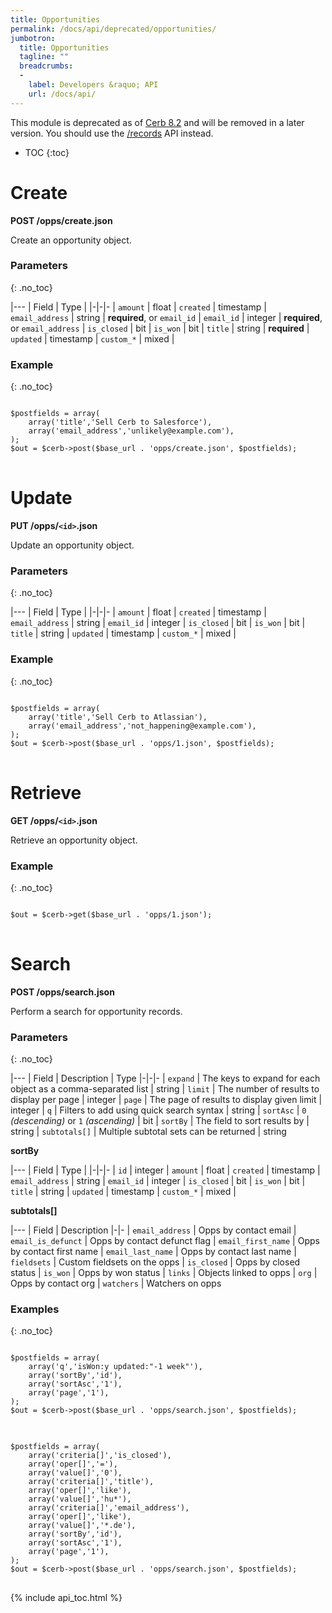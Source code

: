```yaml
---
title: Opportunities
permalink: /docs/api/deprecated/opportunities/
jumbotron:
  title: Opportunities
  tagline: ""
  breadcrumbs:
  -
    label: Developers &raquo; API
    url: /docs/api/
---
```


<div class="cerb-box note">
<p>This module is deprecated as of <a href="/releases/8.2/">Cerb 8.2</a> and will be removed in a later version. You should use the <a href="/docs/api/modules/records/">/records</a> API instead.</p>
</div>

* TOC
{:toc}

# Create

**POST /opps/create.json**

Create an opportunity object.

### Parameters
{: .no_toc}

|---
| Field | Type | 
|-|-|-
| `amount` | float
| `created` | timestamp
| `email_address` | string | **required**, or `email_id`
| `email_id` | integer | **required**, or `email_address`
| `is_closed` | bit
| `is_won` | bit
| `title` | string | **required**
| `updated` | timestamp
| `custom_*` | mixed | 

### Example
{: .no_toc}

<pre>
<code class="language-php">
$postfields = array(
    array('title','Sell Cerb to Salesforce'),
    array('email_address','unlikely@example.com'),
);
$out = $cerb->post($base_url . 'opps/create.json', $postfields);
</code>
</pre>

# Update

**PUT /opps/`<id>`.json**

Update an opportunity object.

### Parameters
{: .no_toc}

|---
| Field | Type | 
|-|-|-
| `amount` | float
| `created` | timestamp
| `email_address` | string
| `email_id` | integer
| `is_closed` | bit
| `is_won` | bit
| `title` | string
| `updated` | timestamp
| `custom_*` | mixed | 

### Example
{: .no_toc}

<pre>
<code class="language-php">
$postfields = array(
    array('title','Sell Cerb to Atlassian'),
    array('email_address','not_happening@example.com'),
);
$out = $cerb->post($base_url . 'opps/1.json', $postfields);
</code>
</pre>

# Retrieve

**GET /opps/`<id>`.json**

Retrieve an opportunity object.

### Example
{: .no_toc}

<pre>
<code class="language-php">
$out = $cerb->get($base_url . 'opps/1.json');
</code>
</pre>

# Search

**POST /opps/search.json**

Perform a search for opportunity records.

### Parameters
{: .no_toc}

|---
| Field | Description | Type
|-|-|-
| `expand` | The keys to expand for each object as a comma-separated list | string
| `limit` | The number of results to display per page | integer
| `page` | The page of results to display given limit | integer
| `q` | Filters to add using quick search syntax | string
| `sortAsc` | `0` _(descending)_ or `1` _(ascending)_ | bit
| `sortBy` | The field to sort results by | string
| `subtotals[]` | Multiple subtotal sets can be returned | string 

**sortBy**

|---
| Field | Type | 
|-|-|-
| `id` | integer
| `amount` | float
| `created` | timestamp
| `email_address` | string
| `email_id` | integer
| `is_closed` | bit
| `is_won` | bit
| `title` | string
| `updated` | timestamp
| `custom_*` | mixed | 

**subtotals[]**

|---
| Field | Description 
|-|-
| `email_address` | Opps by contact email
| `email_is_defunct` | Opps by contact defunct flag
| `email_first_name` | Opps by contact first name
| `email_last_name` | Opps by contact last name
| `fieldsets` | Custom fieldsets on the opps
| `is_closed` | Opps by closed status
| `is_won` | Opps by won status
| `links` | Objects linked to opps
| `org` | Opps by contact org
| `watchers` | Watchers on opps

### Examples
{: .no_toc}

<pre>
<code class="language-php">
$postfields = array(
    array('q','isWon:y updated:"-1 week"'),
    array('sortBy','id'),
    array('sortAsc','1'),
    array('page','1'),
);
$out = $cerb->post($base_url . 'opps/search.json', $postfields);
</code>
</pre>

<pre>
<code class="language-php">
$postfields = array(
    array('criteria[]','is_closed'),
    array('oper[]','='),
    array('value[]','0'),
    array('criteria[]','title'),
    array('oper[]','like'),
    array('value[]','hu*'),
    array('criteria[]','email_address'),
    array('oper[]','like'),
    array('value[]','*.de'),
    array('sortBy','id'),
    array('sortAsc','1'),
    array('page','1'),
);
$out = $cerb->post($base_url . 'opps/search.json', $postfields);
</code>
</pre>

{% include api_toc.html %}